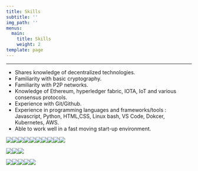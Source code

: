 ```yaml
---
title: Skills
subtitle: ''
img_path: ''
menus:
  main:
    title: Skills
    weight: 2
template: page
---
```

****

* Shares knowledge of decentralized technologies.
* Familiarity with basic cryptography.
* Familiarity with P2P networks.
* Knowledge of Ethereum, hyperledger fabric, IOTA, IoT and various consensus protocols.
* Experience with Git/Github.
* Experience in programming languages and frameworks/tools : Javascript, Python, HTML,CSS, Linux bash, VS Code, Dokcer, Kubernetes, AWS.
* Able to work well in a fast moving start-up environment.

<img src="https://img.icons8.com/color/144/000000/javascript.png"><img src="https://img.icons8.com/color/96/000000/npm.png"><img src="https://img.icons8.com/office/80/000000/json.png"><img src="https://img.icons8.com/color/96/000000/python.png"><img src="https://img.icons8.com/color/96/000000/github--v1.png"><img src="https://img.icons8.com/color/96/000000/html-5.png"><img src="https://img.icons8.com/color/96/000000/css.png"><img src="https://img.icons8.com/dusk/64/000000/react.png"><img src="https://img.icons8.com/color/96/000000/nodejs.png"><img src="https://img.icons8.com/nolan/96/000000/mysql.png">

<img src="https://img.icons8.com/color/96/000000/ethereum.png"><img src="https://img.icons8.com/officel/80/000000/blockchain.png"><img src="https://img.icons8.com/ios-filled/96/000000/iota.png">

<img src="https://img.icons8.com/color/96/000000/linux.png"><img src="https://img.icons8.com/color/96/000000/ubuntu.png"><img src="https://img.icons8.com/color/96/000000/docker.png"><img src="https://img.icons8.com/color/96/000000/amazon-web-services.png"><img src="https://img.icons8.com/nolan/96/000000/console.png">
